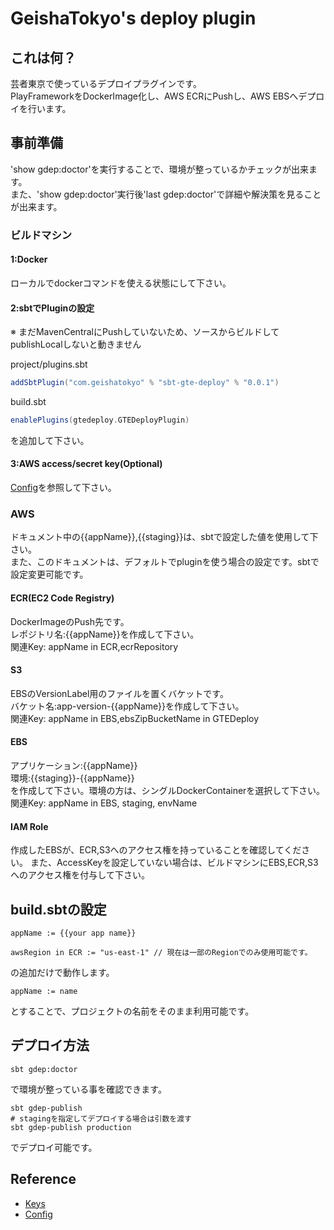 # GeishaTokyo's deploy plugin

## これは何？

芸者東京で使っているデプロイプラグインです。<br />
PlayFrameworkをDockerImage化し、AWS ECRにPushし、AWS EBSへデプロイを行います。



## 事前準備

'show gdep:doctor'を実行することで、環境が整っているかチェックが出来ます。  
また、'show gdep:doctor'実行後'last gdep:doctor'で詳細や解決策を見ることが出来ます。


### ビルドマシン

#### 1:Docker

ローカルでdockerコマンドを使える状態にして下さい。

#### 2:sbtでPluginの設定

※ まだMavenCentralにPushしていないため、ソースからビルドしてpublishLocalしないと動きません

project/plugins.sbt
``` scala
addSbtPlugin("com.geishatokyo" % "sbt-gte-deploy" % "0.0.1")
```

build.sbt
```scala
enablePlugins(gtedeploy.GTEDeployPlugin)
```

を追加して下さい。

#### 3:AWS access/secret key(Optional)

[Config](Configure)を参照して下さい。

### AWS

ドキュメント中の{{appName}},{{staging}}は、sbtで設定した値を使用して下さい。<br />
また、このドキュメントは、デフォルトでpluginを使う場合の設定です。sbtで設定変更可能です。

#### ECR(EC2 Code Registry)

DockerImageのPush先です。<br />
レポジトリ名:{{appName}}を作成して下さい。<br />
関連Key: appName in ECR,ecrRepository 

#### S3

EBSのVersionLabel用のファイルを置くバケットです。<br />
バケット名:app-version-{{appName}}を作成して下さい。<br />
関連Key: appName in EBS,ebsZipBucketName in GTEDeploy

#### EBS

アプリケーション:{{appName}}<br />
環境:{{staging}}-{{appName}}<br />
を作成して下さい。環境の方は、シングルDockerContainerを選択して下さい。<br />
関連Key: appName in EBS, staging, envName

#### IAM Role

作成したEBSが、ECR,S3へのアクセス権を持っていることを確認してください。
また、AccessKeyを設定していない場合は、ビルドマシンにEBS,ECR,S3へのアクセス権を付与して下さい。

## build.sbtの設定

```
appName := {{your app name}}

awsRegion in ECR := "us-east-1" // 現在は一部のRegionでのみ使用可能です。
```

の追加だけで動作します。

```
appName := name
```
とすることで、プロジェクトの名前をそのまま利用可能です。


## デプロイ方法


```
sbt gdep:doctor
```
で環境が整っている事を確認できます。

```
sbt gdep-publish
# stagingを指定してデプロイする場合は引数を渡す
sbt gdep-publish production
```
でデプロイ可能です。


## Reference

* [Keys](doc/Keys.md)
* [Config](doc/Config.md)
